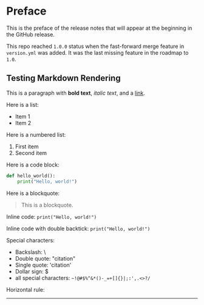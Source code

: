 # Preface

This is the preface of the release notes that will appear at the beginning in the GitHub release.

This repo reached `1.0.0` status when the fast-forward merge feature in `version.yml` was added.
It was the last missing feature in the roadmap to `1.0`.


## Testing Markdown Rendering

This is a paragraph with **bold text**, *italic text*, and a [link](https://example.com).

Here is a list:

- Item 1
- Item 2

Here is a numbered list:

1. First item
2. Second item

Here is a code block:

```python
def hello_world():
    print("Hello, world!")
```

Here is a blockquote:
> This is a blockquote.
>

Inline code: `print("Hello, world!")`

Inline code with double backtick: ``print("Hello, world!")``

Special characters:

- Backslash: \
- Double quote: "citation"
- Single quote: 'citation'
- Dollar sign: $
- all special characters: `~!@#$%^&*()-_=+[]{}|;:',.<>?/`

Horizontal rule:

---
